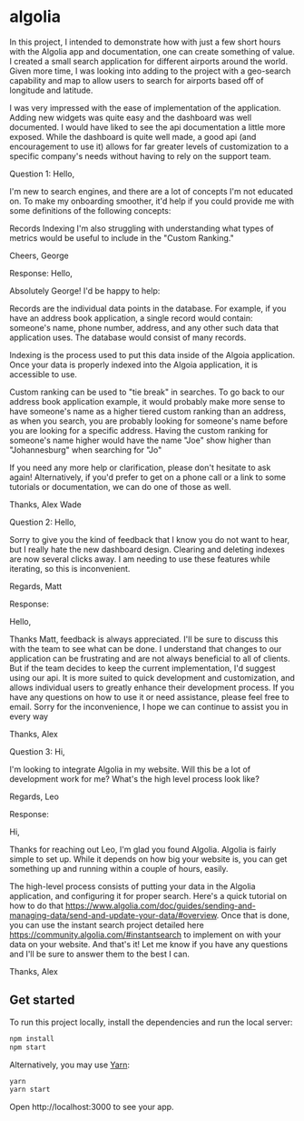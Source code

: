 # algolia

In this project, I intended to demonstrate how with just a few short hours with the Algolia app and documentation, one can create something of value. I created a small search application for different airports around the world. Given more time, I was looking into adding to the project with a geo-search capability and map to allow users to search for airports based off of longitude and latitude.

I was very impressed with the ease of implementation of the application. Adding new widgets was quite easy and the dashboard was well documented. I would have liked to see the api documentation a little more exposed. While the dashboard is quite well made, a good api (and encouragement to use it) allows for far greater levels of customization to a specific company's needs without having to rely on the support team.

Question 1: Hello,

I'm new to search engines, and there are a lot of concepts I'm not educated on. To make my onboarding smoother, it'd help if you could provide me with some definitions of the following concepts:

Records
Indexing
I'm also struggling with understanding what types of metrics would be useful to include in the "Custom Ranking."

Cheers, George


Response:
Hello,

Absolutely George! I'd be happy to help:

Records are the individual data points in the database. For example, if you have an address book application, a single record would contain: someone's name, phone number, address, and any other such data that application uses. The database would consist of many records.

Indexing is the process used to put this data inside of the Algoia application. Once your data is properly indexed into the Algoia application, it is accessible to use.

Custom ranking can be used to "tie break" in searches. To go back to our address book application example, it would probably make more sense to have someone's name as a higher tiered custom ranking than an address, as when you search, you are probably looking for someone's name before you are looking for a specific address. Having the custom ranking for someone's name higher would have the name "Joe" show higher than "Johannesburg" when searching for "Jo"

If you need any more help or clarification, please don't hesitate to ask again! Alternatively, if you'd prefer to get on a phone call or a link to some tutorials or documentation, we can do one of those as well.

Thanks, Alex Wade



Question 2: Hello,

Sorry to give you the kind of feedback that I know you do not want to hear, but I really hate the new dashboard design. Clearing and deleting indexes are now several clicks away. I am needing to use these features while iterating, so this is inconvenient.

Regards, Matt

Response:

Hello,

Thanks Matt, feedback is always appreciated. I'll be sure to discuss this with the team to see what can be done. I understand that changes to our application can be frustrating and are not always beneficial to all of clients. But if the team decides to keep the current implementation, I'd suggest using our api. It is more suited to quick development and customization, and allows individual users to greatly enhance their development process. If you have any questions on how to use it or need assistance, please feel free to email. Sorry for the inconvenience, I hope we can continue to assist you in every way

Thanks, Alex

Question 3: Hi,

I'm looking to integrate Algolia in my website. Will this be a lot of development work for me? What's the high level process look like?

Regards, Leo

Response:

Hi,

Thanks for reaching out Leo, I'm glad you found Algolia. Algolia is fairly simple to set up. While it depends on how big your website is, you can get something up and running within a couple of hours, easily. 

The high-level process consists of putting your data in the Algolia application, and configuring it for proper search. Here's a quick tutorial on how to do that https://www.algolia.com/doc/guides/sending-and-managing-data/send-and-update-your-data/#overview. Once that is done, you can use the instant search project detailed here https://community.algolia.com/#instantsearch to implement on with your data on your website. And that's it! Let me know if you have any questions and I'll be sure to answer them to the best I can. 

Thanks, Alex


## Get started

To run this project locally, install the dependencies and run the local server:

```sh
npm install
npm start
```

Alternatively, you may use [Yarn](https://http://yarnpkg.com/):

```sh
yarn
yarn start
```

Open http://localhost:3000 to see your app.
